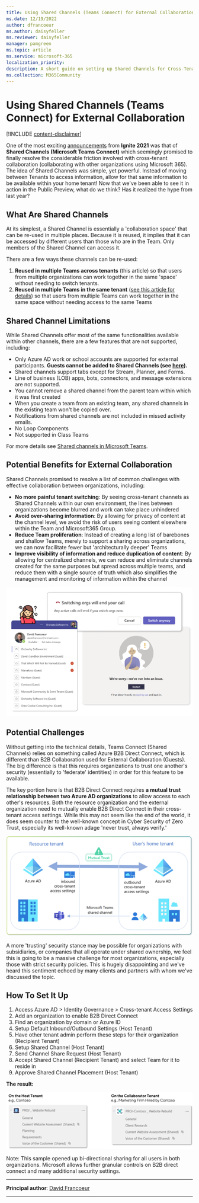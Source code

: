 ```yaml
---
title: Using Shared Channels (Teams Connect) for External Collaboration
ms.date: 12/19/2022
author: dfrancoeur
ms.author: daisyfeller
ms.reviewer: daisyfeller
manager: pamgreen
ms.topic: article
ms.service: microsoft-365
localization_priority: 
description: A short guide on setting up Shared Channels for Cross-Tenant (External) Collaboration.
ms.collection: M365Community
---
```


# Using Shared Channels (Teams Connect) for External Collaboration

[!INCLUDE [content-disclaimer](includes/content-disclaimer.md)]

One of the most exciting [announcements](https://techcommunity.microsoft.com/t5/microsoft-teams-blog/what-s-new-in-microsoft-teams-microsoft-ignite-2021/ba-p/2118226) from **Ignite 2021** was that of **Shared Channels (Microsoft Teams Connect)** which seemingly promised to finally resolve the considerable friction involved with cross-tenant collaboration (collaborating with other organizations using Microsoft 365). The idea of Shared Channels was simple, yet powerful. Instead of moving between Tenants to access information, allow for that same information to be available within your home tenant! Now that we've been able to see it in action in the Public Preview, what do we think? Has it realized the hype from last year?

## What Are Shared Channels

At its simplest, a Shared Channel is essentially a 'collaboration space' that can be re-used in multiple places. Because it is reused, it implies that it can be accessed by different users than those who are in the Team. Only members of the Shared Channel can access it.

There are a few ways these channels can be re-used:

1. **Reused in multiple Teams across tenants** (this article) so that users from multiple organizations can work together in the same 'space' without needing to switch tenants.
2. **Reused in multiple Teams in the same tenant** ([see this article for details](using-shared-channels-for-external-collaboration.md)) so that users from multiple Teams can work together in the same space without needing access to the same Teams

## Shared Channel Limitations

While Shared Channels offer most of the same functionalities available within other channels, there are a few features that are not supported, including:

- Only Azure AD work or school accounts are supported for external participants. **Guests cannot be added to Shared Channels (see [here](https://support.microsoft.com/office/guests-and-shared-channels-in-teams-612de4ce-e7a3-4579-b086-bb8ff9f2d11e)).**
- Shared channels support tabs except for Stream, Planner, and Forms.
- Line of business (LOB) apps, bots, connectors, and message extensions are not supported.
- You cannot remove a shared channel from the parent team within which it was first created
- When you create a team from an existing team, any shared channels in the existing team won't be copied over.
- Notifications from shared channels are not included in missed activity emails.
- No Loop Components
- Not supported in Class Teams

For more details see [Shared channels in Microsoft Teams](/microsoftteams/shared-channels).

## Potential Benefits for External Collaboration

Shared Channels promised to resolve a list of common challenges with effective collaboration between organizations, including:

- **No more painful tenant switching**: By seeing cross-tenant channels as Shared Channels within our own environment, the lines between organizations become blurred and work can take place unhindered
- **Avoid over-sharing information**: By allowing for privacy of content at the channel level, we avoid the risk of users seeing content elsewhere within the Team and Microsoft365 Group.
- **Reduce Team proliferation**: Instead of creating a long list of barebones and shallow Teams, merely to support a sharing across organizations, we can now facilitate fewer but 'architecturally deeper' Teams
- **Improve visibility of information and reduce duplication of content**: By allowing for centralized channels, we can reduce and eliminate channels created for the same purposes but spread across multiple teams, and reduce them with a single source of truth which also simplifies the management and monitoring of information within the channel

![Shared Channel Benefits](media/using-shared-channels-for-external-collaboration\sharedchannels1_1.png)

## Potential Challenges

Without getting into the technical details, Teams Connect (Shared Channels) relies on something called Azure B2B Direct Connect, which is different than B2B Collaboration used for External Collaboration (Guests). The big difference is that this requires organizations to trust one another's security (essentially to 'federate' identities) in order for this feature to be available.

The key portion here is that B2B Direct Connect requires **a mutual trust relationship between two Azure AD organizations** to allow access to each other's resources. Both the resource organization and the external organization need to mutually enable B2B Direct Connect in their cross-tenant access settings. While this may not seem like the end of the world, it does seem counter to the well-known concept in Cyber Security of Zero Trust, especially its well-known adage 'never trust, always verify.'

![Shared Channel Mutual Trust](media/using-shared-channels-for-external-collaboration\sharedchannels1_2.png)

A more 'trusting' security stance may be possible for organizations with subsidiaries, or companies that all operate under shared ownership, we feel this is going to be a massive challenge for most organizations, especially those with strict security policies. This is hugely disappointing and we've heard this sentiment echoed by many clients and partners with whom we've discussed the topic.

## How To Set It Up

1. Access Azure AD > Identity Governance > Cross-tenant Access Settings
2. Add an organization to enable B2B Direct Connect
3. Find an organization by domain or Azure ID
4. Setup Default Inbound/Outbound Settings  (Host Tenant)
5. Have other tenant admin perform these steps for their organization (Recipient Tenant)
6. Setup Shared Channel (Host Tenant)
7. Send Channel Share Request (Host Tenant)
8. Accept Shared Channel (Recipient Tenant) and select Team for it to reside in
9. Approve Shared Channel Placement (Host Tenant)

**The result:**

![Shared Channel Result](media/using-shared-channels-for-external-collaboration\sharedchannels1_3.png)

Note: This sample opened up bi-directional sharing for all users in both organizations. Microsoft allows further granular controls on B2B direct connect and many additional security settings.

---

**Principal author**: [David Francoeur](https://www.linkedin.com/in/dfrancoeur/)

---

